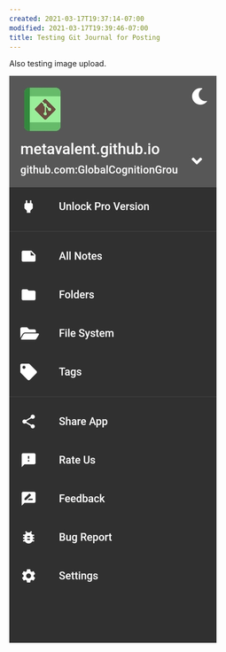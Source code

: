 ```yaml
---
created: 2021-03-17T19:37:14-07:00
modified: 2021-03-17T19:39:46-07:00
title: Testing Git Journal for Posting
---
```


Also testing image upload.


![Image](../images/image_picker3794342309876517555.jpg)
